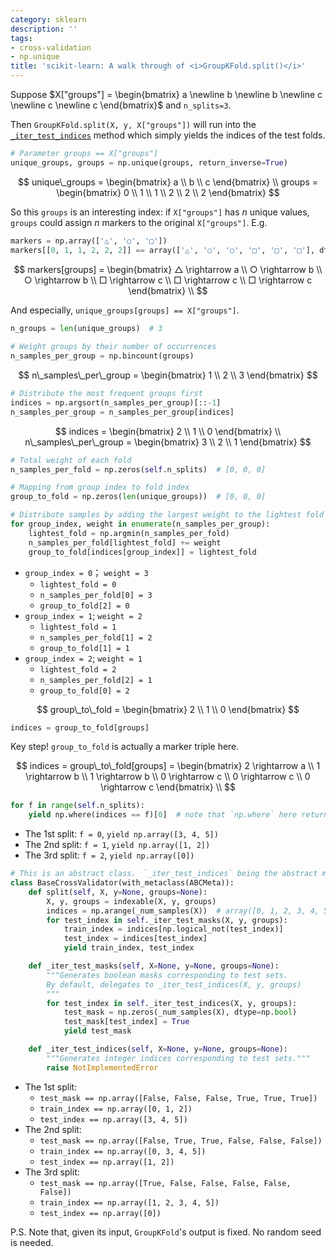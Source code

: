 ```yaml
---
category: sklearn
description: ''
tags:
- cross-validation
- np.unique
title: 'scikit-learn: A walk through of <i>GroupKFold.split()</i>'
---
```


Suppose $X["groups"] = \begin{bmatrix} a \newline b \newline b \newline c \newline c \newline c \end{bmatrix}$ and `n_splits=3`.

Then `GroupKFold.split(X, y, X["groups"])` will run into the [`_iter_test_indices`](https://github.com/scikit-learn/scikit-learn/blob/a24c8b46/sklearn/model_selection/_split.py#L487) method which simply yields the indices of the test folds.

```python
# Parameter groups == X["groups"]
unique_groups, groups = np.unique(groups, return_inverse=True)
```

$$
unique\_groups = \begin{bmatrix} a \\ b \\ c \end{bmatrix} \\
groups = \begin{bmatrix} 0 \\ 1 \\ 1 \\ 2 \\ 2 \\ 2 \end{bmatrix}
$$

So this `groups` is an interesting index: if `X["groups"]` has $n$ unique values, `groups` could assign $n$ markers to the original `X["groups"]`. E.g.

```python
markers = np.array(['△', '○', '□'])
markers[[0, 1, 1, 2, 2, 2]] == array(['△', '○', '○', '□', '□', '□'], dtype='<U1')
```

$$
markers[groups] = \begin{bmatrix} △ \rightarrow a \\ ○ \rightarrow b \\ ○ \rightarrow b \\ □ \rightarrow c \\ □ \rightarrow c \\ □ \rightarrow c \end{bmatrix} \\
$$

And especially, `unique_groups[groups] == X["groups"]`.

```python
n_groups = len(unique_groups)  # 3
 
# Weight groups by their number of occurrences
n_samples_per_group = np.bincount(groups)
```

$$
n\_samples\_per\_group = \begin{bmatrix} 1 \\ 2 \\ 3 \end{bmatrix}
$$

```python
# Distribute the most frequent groups first
indices = np.argsort(n_samples_per_group)[::-1]
n_samples_per_group = n_samples_per_group[indices]
```

$$
indices = \begin{bmatrix} 2 \\ 1 \\ 0 \end{bmatrix} \\ 
n\_samples\_per\_group = \begin{bmatrix} 3 \\ 2 \\ 1 \end{bmatrix} 
$$

```python
# Total weight of each fold
n_samples_per_fold = np.zeros(self.n_splits)  # [0, 0, 0]

# Mapping from group index to fold index
group_to_fold = np.zeros(len(unique_groups))  # [0, 0, 0]

# Distribute samples by adding the largest weight to the lightest fold
for group_index, weight in enumerate(n_samples_per_group):
    lightest_fold = np.argmin(n_samples_per_fold)
    n_samples_per_fold[lightest_fold] += weight
    group_to_fold[indices[group_index]] = lightest_fold
```

- `group_index = 0`； `weight = 3`
	- `lightest_fold = 0`
	- `n_samples_per_fold[0] = 3`
	- `group_to_fold[2] = 0`
- `group_index = 1`; `weight = 2`
	- `lightest_fold = 1`
	- `n_samples_per_fold[1] = 2`
	- `group_to_fold[1] = 1`
- `group_index = 2`; `weight = 1`
	- `lightest_fold = 2`
	- `n_samples_per_fold[2] = 1`
	- `group_to_fold[0] = 2`

$$
group\_to\_fold = \begin{bmatrix} 2 \\ 1 \\ 0 \end{bmatrix}
$$

```python
indices = group_to_fold[groups]
```

Key step! `group_to_fold` is actually a marker triple here.

$$
indices = group\_to\_fold[groups] = \begin{bmatrix} 2 \rightarrow a \\ 1 \rightarrow b \\ 1 \rightarrow b \\ 0 \rightarrow c \\ 0 \rightarrow c \\ 0 \rightarrow c \end{bmatrix} \\
$$

```python
for f in range(self.n_splits):
    yield np.where(indices == f)[0]  # note that `np.where` here return a one-elemented tuple
```

- The 1st split: `f = 0`, `yield np.array([3, 4, 5])`
- The 2nd split: `f = 1`, `yield np.array([1, 2])`
- The 3rd split: `f = 2`, `yield np.array([0])`

```python
# This is an abstract class， `_iter_test_indices` being the abstract method
class BaseCrossValidator(with_metaclass(ABCMeta)):
    def split(self, X, y=None, groups=None):
        X, y, groups = indexable(X, y, groups)
        indices = np.arange(_num_samples(X))  # array([0, 1, 2, 3, 4, 5]) here
        for test_index in self._iter_test_masks(X, y, groups):
            train_index = indices[np.logical_not(test_index)]
            test_index = indices[test_index]
            yield train_index, test_index

    def _iter_test_masks(self, X=None, y=None, groups=None):
        """Generates boolean masks corresponding to test sets.
        By default, delegates to _iter_test_indices(X, y, groups)
        """
        for test_index in self._iter_test_indices(X, y, groups):
            test_mask = np.zeros(_num_samples(X), dtype=np.bool)
            test_mask[test_index] = True
            yield test_mask

    def _iter_test_indices(self, X=None, y=None, groups=None):
        """Generates integer indices corresponding to test sets."""
        raise NotImplementedError
```

- The 1st split:
    - `test_mask == np.array([False, False, False, True, True, True])`
    - `train_index == np.array([0, 1, 2])`
    - `test_index == np.array([3, 4, 5])`
- The 2nd split:
    - `test_mask == np.array([False, True, True, False, False, False])`
    - `train_index == np.array([0, 3, 4, 5])`
    - `test_index == np.array([1, 2])`
- The 3rd split: 
    - `test_mask == np.array([True, False, False, False, False, False])`
    - `train_index == np.array([1, 2, 3, 4, 5])`
    - `test_index == np.array([0])`

P.S. Note that, given its input, `GroupKFold`'s output is fixed. No random seed is needed.